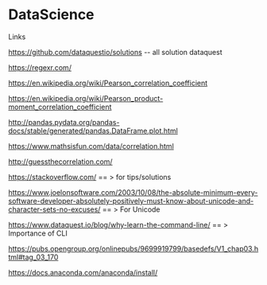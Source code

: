 # DataScience

Links

  https://github.com/dataquestio/solutions -- all solution dataquest

  https://regexr.com/
  
  https://en.wikipedia.org/wiki/Pearson_correlation_coefficient
  
  https://en.wikipedia.org/wiki/Pearson_product-moment_correlation_coefficient
  
  http://pandas.pydata.org/pandas-docs/stable/generated/pandas.DataFrame.plot.html
  
  https://www.mathsisfun.com/data/correlation.html
  
  http://guessthecorrelation.com/
  
  
https://stackoverflow.com/ == > for tips/solutions

https://www.joelonsoftware.com/2003/10/08/the-absolute-minimum-every-software-developer-absolutely-positively-must-know-about-unicode-and-character-sets-no-excuses/ == > For Unicode


https://www.dataquest.io/blog/why-learn-the-command-line/ == > Importance of CLI

https://pubs.opengroup.org/onlinepubs/9699919799/basedefs/V1_chap03.html#tag_03_170

https://docs.anaconda.com/anaconda/install/
